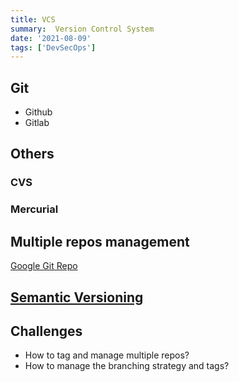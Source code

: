 ```yaml
---
title: VCS
summary:  Version Control System
date: '2021-08-09'
tags: ['DevSecOps']
---
```


## Git

- Github
- Gitlab

## Others

### CVS

### Mercurial

## Multiple repos management

[Google Git Repo](https://gerrit.googlesource.com/git-repo/)

## [Semantic Versioning](https://semver.org/)

## Challenges

- How to tag and manage multiple repos?
- How to manage the branching strategy and tags?
